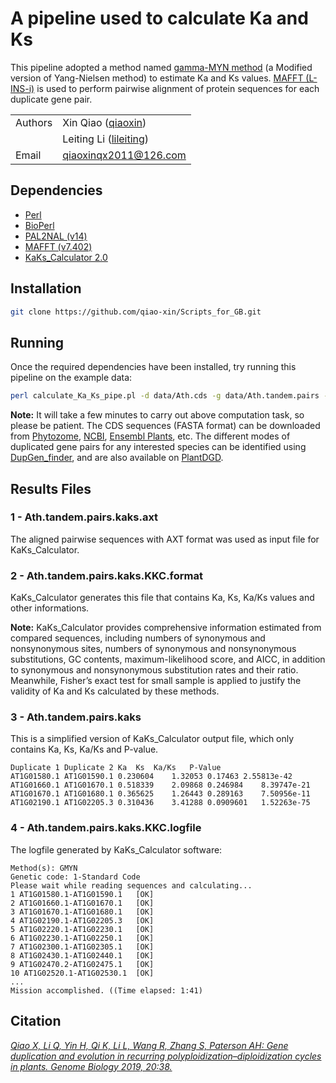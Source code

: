 # A pipeline used to calculate Ka and Ks

This pipeline adopted a method named [gamma-MYN method](https://biologydirect.biomedcentral.com/articles/10.1186/1745-6150-4-20) (a Modified version of Yang-Nielsen method) to estimate Ka and Ks values. [MAFFT (L-INS-i)](https://mafft.cbrc.jp/alignment/software/) is used to perform pairwise alignment of protein sequences for each duplicate gene pair.

| | |
| --- | --- |
| Authors | Xin Qiao ([qiaoxin](https://github.com/qiao-xin)) |
| | Leiting Li ([lileiting](https://github.com/lileiting)) |
| Email   | <qiaoxinqx2011@126.com> |

## Dependencies

- [Perl](https://www.perl.org)
- [BioPerl](https://bioperl.org)
- [PAL2NAL (v14)](http://www.bork.embl.de/pal2nal/#Download)
- [MAFFT (v7.402)](https://mafft.cbrc.jp/alignment/software/)
- [KaKs_Calculator 2.0](https://sourceforge.net/projects/kakscalculator2/)

## Installation

```bash
git clone https://github.com/qiao-xin/Scripts_for_GB.git
```

## Running
Once the required dependencies have been installed, try running this pipeline on the example data:
```bash
perl calculate_Ka_Ks_pipe.pl -d data/Ath.cds -g data/Ath.tandem.pairs -o data/Ath.tandem.pairs.kaks
```
**Note:** It will take a few minutes to carry out above computation task, so please be patient. 
The CDS sequences (FASTA format) can be downloaded from [Phytozome](https://phytozome.jgi.doe.gov/pz/portal.html), [NCBI](https://www.ncbi.nlm.nih.gov), [Ensembl Plants](http://plants.ensembl.org/index.html), etc. The different modes of duplicated gene pairs for any interested species can be identified using [DupGen_finder](https://github.com/qiao-xin/DupGen_finder), and are also available on [PlantDGD](http://pdgd.njau.edu.cn:8080).

## Results Files
### 1 - Ath.tandem.pairs.kaks.axt
The aligned pairwise sequences with AXT format was used as input file for KaKs_Calculator.

### 2 - Ath.tandem.pairs.kaks.KKC.format
KaKs_Calculator generates this file that contains Ka, Ks, Ka/Ks values and other informations.

**Note:** KaKs_Calculator provides comprehensive information estimated from compared sequences, including numbers of synonymous and nonsynonymous sites, numbers of synonymous and nonsynonymous substitutions, GC contents, maximum-likelihood score, and AICC, in addition to synonymous and nonsynonymous substitution rates and their ratio. Meanwhile, Fisher’s exact test for small sample is applied to justify the validity of Ka and Ks calculated by these methods.

### 3 - Ath.tandem.pairs.kaks
This is a simplified version of KaKs_Calculator output file, which only contains Ka, Ks, Ka/Ks and P-value.
```
Duplicate 1	Duplicate 2	Ka	Ks	Ka/Ks	P-Value
AT1G01580.1	AT1G01590.1	0.230604	1.32053	0.17463	2.55813e-42
AT1G01660.1	AT1G01670.1	0.518339	2.09868	0.246984	8.39747e-21
AT1G01670.1	AT1G01680.1	0.365625	1.26443	0.289163	7.50956e-11
AT1G02190.1	AT1G02205.3	0.310436	3.41288	0.0909601	1.52263e-75
```

### 4 - Ath.tandem.pairs.kaks.KKC.logfile
The logfile generated by KaKs_Calculator software:
```
Method(s): GMYN 
Genetic code: 1-Standard Code
Please wait while reading sequences and calculating...
1 AT1G01580.1-AT1G01590.1	[OK]
2 AT1G01660.1-AT1G01670.1	[OK]
3 AT1G01670.1-AT1G01680.1	[OK]
4 AT1G02190.1-AT1G02205.3	[OK]
5 AT1G02220.1-AT1G02230.1	[OK]
6 AT1G02230.1-AT1G02250.1	[OK]
7 AT1G02300.1-AT1G02305.1	[OK]
8 AT1G02430.1-AT1G02440.1	[OK]
9 AT1G02470.2-AT1G02475.1	[OK]
10 AT1G02520.1-AT1G02530.1	[OK]
...
Mission accomplished. ((Time elapsed: 1:41)
```

## Citation
*[Qiao X, Li Q, Yin H, Qi K, Li L, Wang R, Zhang S, Paterson AH: Gene duplication and evolution in recurring polyploidization–diploidization cycles in plants. Genome Biology 2019, 20:38.](https://genomebiology.biomedcentral.com/articles/10.1186/s13059-019-1650-2)*
